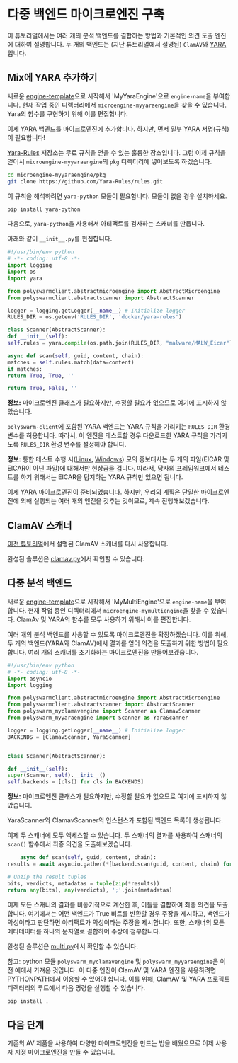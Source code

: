 # 다중 백엔드 마이크로엔진 구축

이 튜토리얼에서는 여러 개의 분석 백엔드를 결합하는 방법과 기본적인 의견 도출 엔진에 대하여 설명합니다. 두 개의 백엔드는 (지난 튜토리얼에서 설명된) `ClamAV`와 [YARA](https://virustotal.github.io/yara/)입니다.

## Mix에 YARA 추가하기

새로운 [engine-template](/microengines-scratch-to-eicar/#customize-engine-template)으로 시작해서 'MyYaraEngine'으로 `engine-name`을 부여합니다. 현재 작업 중인 디렉터리에서 `microengine-myyaraengine`을 찾을 수 있습니다. Yara의 함수를 구현하기 위해 이를 편집합니다.

이제 YARA 백엔드를 마이크로엔진에 추가합니다. 하지만, 먼저 일부 YARA 서명(규칙)이 필요합니다!

[Yara-Rules](https://github.com/Yara-Rules/rules) 저장소는 무료 규칙을 얻을 수 있는 훌륭한 장소입니다. 그럼 이제 규칙을 얻어서 `microengine-myyaraengine`의 `pkg` 디렉터리에 넣어보도록 하겠습니다.

```sh
cd microengine-myyaraengine/pkg
git clone https://github.com/Yara-Rules/rules.git
```

이 규칙을 해석하려면 `yara-python` 모듈이 필요합니다. 모듈이 없을 경우 설치하세요.

```sh
pip install yara-python
```

다음으로, `yara-python`을 사용해서 아티팩트를 검사하는 스캐너를 만듭니다.

아래와 같이 `__init__.py`를 편집합니다.

```python
#!/usr/bin/env python
# -*- coding: utf-8 -*-
import logging
import os
import yara

from polyswarmclient.abstractmicroengine import AbstractMicroengine
from polyswarmclient.abstractscanner import AbstractScanner

logger = logging.getLogger(__name__) # Initialize logger
RULES_DIR = os.getenv('RULES_DIR', 'docker/yara-rules')

class Scanner(AbstractScanner):
def __init__(self):
self.rules = yara.compile(os.path.join(RULES_DIR, "malware/MALW_Eicar"))

async def scan(self, guid, content, chain):
matches = self.rules.match(data=content)
if matches:
return True, True, ''

return True, False, ''
```

<div class="m-flag">
  <p>
    <strong>정보:</strong>
 마이크로엔진 클래스가 필요하지만, 수정할 필요가 없으므로 여기에 표시하지 않았습니다.
  </p>
</div>

`polyswarm-client`에 포함된 YARA 백엔드는 YARA 규칙을 가리키는 `RULES_DIR` 환경 변수를 허용합니다. 따라서, 이 엔진을 테스트할 경우 다운로드한 YARA 규칙을 가리키도록 `RULES_DIR` 환경 변수를 설정해야 합니다.

<div class="m-flag">
  <p>
    <strong>정보:</strong> 통합 테스트 수행 시(<a href="/testing-linux/#integration-testing">Linux</a>, <a href="/testing-windows/">Windows</a>) 모의 홍보대사는 두 개의 파일(EICAR 및 EICAR이 아닌 파일)에 대해서만 현상금을 겁니다. 따라서, 당사의 프레임워크에서 테스트를 하기 위해서는 EICAR을 탐지하는 YARA 규칙만 있으면 됩니다.
  </p>
</div>

이제 YARA 마이크로엔진이 준비되었습니다. 하지만, 우리의 계획은 단일한 마이크로엔진에 의해 실행되는 여러 개의 엔진을 갖추는 것이므로, 계속 진행해보겠습니다.

## ClamAV 스캐너

[이전 튜토리얼](/microengines-scratch-to-clamav/)에서 설명된 ClamAV 스캐너를 다시 사용합니다.

완성된 솔루션은 [clamav.py](https://github.com/polyswarm/polyswarm-client/blob/master/src/microengine/clamav.py)에서 확인할 수 있습니다.

## 다중 분석 백엔드

새로운 [engine-template](/microengines-scratch-to-eicar/#customize-engine-template)으로 시작해서 'MyMultiEngine'으로 `engine-name`을 부여합니다. 현재 작업 중인 디렉터리에서 `microengine-mymultiengine`을 찾을 수 있습니다. ClamAv 및 YARA의 함수를 모두 사용하기 위해서 이를 편집합니다.

여러 개의 분석 백엔드를 사용할 수 있도록 마이크로엔진을 확장하겠습니다. 이를 위해, 두 개의 백엔드(YARA와 ClamAV)에서 결과를 얻어 의견을 도출하기 위한 방법이 필요합니다. 여러 개의 스캐너를 초기화하는 마이크로엔진을 만들어보겠습니다.

```python
#!/usr/bin/env python
# -*- coding: utf-8 -*-
import asyncio
import logging

from polyswarmclient.abstractmicroengine import AbstractMicroengine
from polyswarmclient.abstractscanner import AbstractScanner
from polyswarm_myclamavengine import Scanner as ClamavScanner
from polyswarm_myyaraengine import Scanner as YaraScanner

logger = logging.getLogger(__name__) # Initialize logger
BACKENDS = [ClamavScanner, YaraScanner]


class Scanner(AbstractScanner):

def __init__(self):
super(Scanner, self).__init__()
self.backends = [cls() for cls in BACKENDS]

```

<div class="m-flag">
  <p>
    <strong>정보:</strong> 마이크로엔진 클래스가 필요하지만, 수정할 필요가 없으므로 여기에 표시하지 않았습니다.
  </p>
</div>

YaraScanner와 ClamavScanner의 인스턴스가 포함된 백엔드 목록이 생성됩니다.

이제 두 스캐너에 모두 액세스할 수 있습니다. 두 스캐너의 결과를 사용하여 스캐너의 `scan()` 함수에서 최종 의견을 도출해보겠습니다.

```python
    async def scan(self, guid, content, chain):
results = await asyncio.gather(*[backend.scan(guid, content, chain) for backend in self.backends])

# Unzip the result tuples
bits, verdicts, metadatas = tuple(zip(*results))
return any(bits), any(verdicts), ';'.join(metadatas)
```

이제 모든 스캐너의 결과를 비동기적으로 계산한 후, 이들을 결합하여 최종 의견을 도출합니다. 여기에서는 어떤 백엔드가 True 비트를 반환할 경우 주장을 제시하고, 백엔드가 악성이라고 판단하면 아티팩트가 악성이라는 주장을 제시합니다. 또한, 스캐너의 모든 메타데이터를 하나의 문자열로 결합하어 주장에 첨부합니다.

완성된 솔루션은 [multi.py](https://github.com/polyswarm/polyswarm-client/blob/master/src/microengine/multi.py)에서 확인할 수 있습니다.

참고: python 모듈 `polyswarm_myclamavengine` 및 `polyswarm_myyaraengine`은 이전 예에서 가져온 것입니다. 이 다중 엔진이 ClamAV 및 YARA 엔진을 사용하려면 PYTHONPATH에서 이용할 수 있어야 합니다. 이를 위해, ClamAV 및 YARA 프로젝트 디렉터리의 루트에서 다음 명령을 실행할 수 있습니다.

```bash
pip install .
```

## 다음 단계

기존의 AV 제품을 사용하여 다양한 마이크로엔진을 만드는 법을 배웠으므로 이제 사용자 지정 마이크로엔진을 만들 수 있습니다.